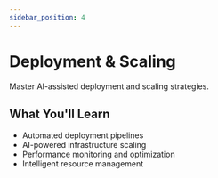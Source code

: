 ```yaml
---
sidebar_position: 4
---
```


# Deployment & Scaling

Master AI-assisted deployment and scaling strategies.

## What You'll Learn

- Automated deployment pipelines
- AI-powered infrastructure scaling
- Performance monitoring and optimization
- Intelligent resource management 